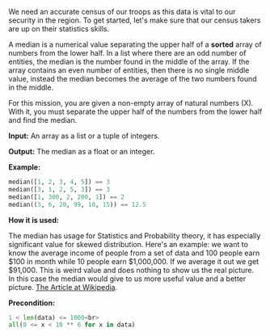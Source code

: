 We need an accurate census of our troops as this data is vital to our security in the region. 
To get started, let's make sure that our census takers are up on their statistics skills.

A median is a numerical value separating the upper half of a **sorted** array of numbers from the lower half.
In a list where there are an odd number of entities, the median is the number found in the middle of the array.
If the array contains an even number of entities, then there is no single middle value, instead the median becomes
the average of the two numbers found in the middle.

For this mission, you are given a non-empty array of natural numbers (X). With it, you must separate the upper half of
the numbers from the lower half and find the median.

**Input:** An array as a list or a tuple of integers. 

**Output:** The median as a float or an integer.

**Example:**

```python
median([1, 2, 3, 4, 5]) == 3
median([3, 1, 2, 5, 3]) == 3
median([1, 300, 2, 200, 1]) == 2
median((3, 6, 20, 99, 10, 15)) == 12.5
```
**How it is used:**

The median has usage for Statistics and Probability theory, it has especially significant value for skewed distribution.
Here's an example: we want to know the average income of people from a set of data and 100 people earn $100 in month while 10 people earn $1,000,000. If we average it out we get $91,000. This is weird value and does nothing to show us the real picture.            
In this case the median would give to us more useful value and a better picture.
[The Article at Wikipedia](http://en.wikipedia.org/wiki/Median).

**Precondition:**

```python
1 < len(data) <= 1000<br>
all(0 <= x < 10 ** 6 for x in data)
```

